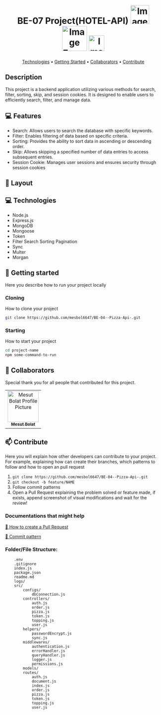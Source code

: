 <h1 align="center" style="font-weight: bold;">BE-07 Project(HOTEL-API)     
    <img src="https://github.com/mesbol6647/BE-04--Pizza-Api-/blob/main/mongo.png" alt="Image Example" width="60px">
    <img src="https://github.com/mesbol6647/BE-04--Pizza-Api-/blob/main/node-express.png" alt="Image Example" width="80px">
    <img src="https://github.com/mesbol6647/JS-01-Todos-/blob/main/images/8621-javascript.png" alt="Image Example" width="50px">
 </h1>

<p align="center">
 <a href="#tech">Technologies</a> • 
 <a href="#started">Getting Started</a> • 
  <a href="#colab">Collaborators</a> •
 <a href="#contribute">Contribute</a>
</p>

<p align="center">
    <h2 id="description">Description</h2>


This project is a backend application utilizing various methods for search, filter, sorting, skip, and session cookies. It is designed to enable users to efficiently search, filter, and manage data.


<h2 id="technologies">💻 Features </h2>

- Search: Allows users to search the database with specific keywords.
- Filter: Enables filtering of data based on specific criteria.
- Sorting: Provides the ability to sort data in ascending or descending order.
- Skip: Allows skipping a specified number of data entries to access subsequent entries.
- Session Cookie: Manages user sessions and ensures security through session cookies

<h2 id="layout">🎨 Layout</h2>
<h2 id="technologies">💻 Technologies</h2>

- Node.js
- Express.js
- MongoDB
- Mongoose
- Token
- Filter Search Sorting Pagination
- Sync
- Multer
- Morgan

<h2 id="started">🚀 Getting started</h2>

Here you describe how to run your project locally


<h3>Cloning</h3>

How to clone your project

```bash
git clone https://github.com/mesbol6647/BE-04--Pizza-Api-.git
```

<h3>Starting</h3>

How to start your project

```bash
cd project-name
npm some-command-to-run
```

<h2 id="colab">🤝 Collaborators</h2>

Special thank you for all people that contributed for this project.

<table>
  <tr>
    <td align="center">
      <a href="#">
        <img src="https://avatars.githubusercontent.com/u/81535131?s=400&u=9c81682926b542ea5724b9c7f3186e7f3a68e495&v=4" width="100px;" alt="Mesut Bolat Profile Picture"/><br>
        <sub>
          <b>Mesut Bolat</b>
        </sub>
      </a>
    </td>     
  </tr>
</table>

<h2 id="contribute">📫 Contribute</h2>

Here you will explain how other developers can contribute to your project. For example, explaining how can create their branches, which patterns to follow and how to open an pull request

1. `git clone https://github.com/mesbol6647/BE-04--Pizza-Api-.git`
2. `git checkout -b feature/NAME`
3. Follow commit patterns
4. Open a Pull Request explaining the problem solved or feature made, if exists, append screenshot of visual modifications and wait for the review!

<h3>Documentations that might help</h3>

[📝 How to create a Pull Request](https://www.atlassian.com/br/git/tutorials/making-a-pull-request)

[💾 Commit pattern](https://gist.github.com/joshbuchea/6f47e86d2510bce28f8e7f42ae84c716)

### Folder/File Structure:

```
    .env
    .gitignore
    index.js
    package.json
    readme.md
    logs/
    src/
        configs/
            dbConnection.js
        controllers/
            auth.js
            order.js
            pizza.js
            token.js
            topping.js
            user.js
        helpers/
            passwordEncrypt.js
            sync.js
        middlewares/
            authentication.js
            errorHandler.js
            queryHandler.js
            logger.js
            permissions.js
        models/
        routes/
            auth.js
            document.js
            index.js
            order.js
            pizza.js
            token.js
            topping.js
            user.js
```
